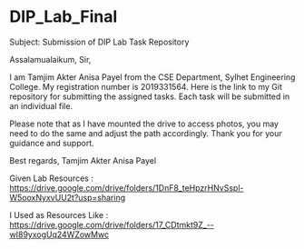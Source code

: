 # DIP_Lab_Final
Subject: Submission of DIP Lab Task Repository

Assalamualaikum, Sir,

I am Tamjim Akter Anisa Payel from the CSE Department, Sylhet Engineering College. My registration number is 2019331564.
Here is the link to my Git repository for submitting the assigned tasks. Each task will be submitted in an individual file.

Please note that as I have mounted the drive to access photos, you may need to do the same and adjust the path accordingly.
Thank you for your guidance and support.

Best regards,
Tamjim Akter Anisa Payel


Given Lab Resources : https://drive.google.com/drive/folders/1DnF8_teHpzrHNvSspl-W5ooxNyxvUU2t?usp=sharing

I Used as Resources Like : https://drive.google.com/drive/folders/17_CDtmkt9Z_--wI89yxogUq24WZowMwc
